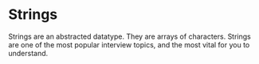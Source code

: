 # Strings

Strings are an abstracted datatype. They are arrays of characters. Strings are one of the most popular interview topics, and the most vital for you to understand.



